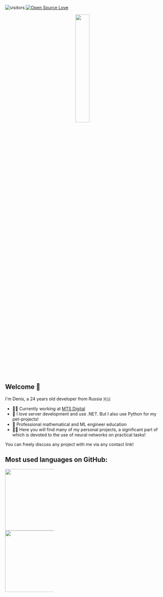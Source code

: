 ![visitors](https://visitor-badge.laobi.icu/badge?page_id=brasd99.brasd99)
[![Open Source Love](https://badges.frapsoft.com/os/v3/open-source.png?v=103)](https://github.com/ellerbrock/open-source-badges/)

<p align="center">
  <img src="https://i.ibb.co/3zzHnYL/cat.png" width="30%" height="auto" />
</p>

## Welcome 👋
I'm Denis, a 24 years old developer from Russia 🇷🇺

- 👨‍💻 Currently working at [MTS Digital](https://mts-digital.ru/)
- 💼 I love server development and use .NET. But I also use Python for my pet-projects!
- 🏫 Professional mathematical and ML engineer education
- 👨‍🏫 Here you will find many of my personal projects, a significant part of which is devoted to the use of neural networks on practical tasks!

You can freely discuss any project with me via any contact link!

## Most used languages on GitHub:

<div align="center" style="columns:3;">
  <img height="200" src="https://github-readme-stats.vercel.app/api/top-langs/?username=brasd99&layout=compact&theme=transparent&langs_count=10&hide_border=true&hide=jupyter%20notebook" />
  <img height="200" src="https://github-readme-stats.vercel.app/api?username=brasd99&show_icons=true&theme=transparent&hide_border=true" />
</div>
